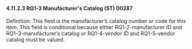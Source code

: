 #### 4.11.2.3 RQ1-3 Manufacturer's Catalog (ST) 00287

Definition: This field is the manufacturer’s catalog number or code for this item. This field is conditional because either RQ1-2-manufacturer ID and RQ1-3-manufacturer’s catalog or RQ1-4-vendor ID and RQ1-5-vendor catalog must be valued.
